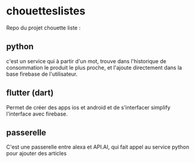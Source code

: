 # chouetteslistes

Repo du projet chouette liste :

## python

c'est un service qui à partir d'un mot, trouve dans l'historique
de consommation le produit le plus proche, et l'ajoute
directement dans la base firebase de l'utilisateur.

## flutter (dart)

Permet de créer des apps ios et android et de s'interfacer
simplify l'interface avec firebase.

## passerelle
C'est une passerelle entre alexa et API.AI, qui fait
appel au service python pour ajouter des articles
